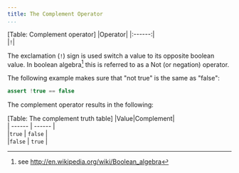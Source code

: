 ```yaml
---
title: The Complement Operator
...
```

[Table: Complement operator]
|Operator|
|:------:|  
|`!`|

The exclamation (`!`) sign is used switch a value to its opposite boolean value. In boolean algebra[^bool] this is referred to as a Not (or negation) operator.

The following example makes sure that "not true" is the same as "false":

```groovy
assert !true == false
```

The complement operator results in the following:

[Table: The complement truth table]
|Value|Complement|  
| ------	| ------	|  
|`true`	| `false`	|  
|`false`	| `true`	|  

[^bool]: see <http://en.wikipedia.org/wiki/Boolean_algebra>